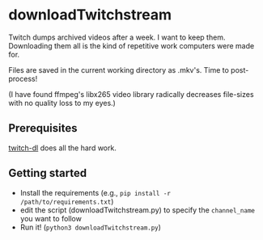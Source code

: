 # downloadTwitchstream

Twitch dumps archived videos after a week. I want to keep them. Downloading them all is the kind of repetitive work computers were made for.

Files are saved in the current working directory as .mkv's. Time to post-process!

(I have found ffmpeg's libx265 video library radically decreases file-sizes with no quality loss to my eyes.)

## Prerequisites

[twitch-dl](https://github.com/ihabunek/twitch-dl) does all the hard work.

## Getting started

- Install the requirements (e.g., `pip install -r /path/to/requirements.txt`)
- edit the script (downloadTwitchstream.py) to specify the `channel_name` you want to follow
- Run it! (`python3 downloadTwitchstream.py`)

